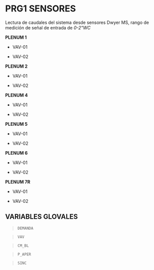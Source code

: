 # PRG1 SENSORES

Lectura de caudales del sistema desde sensores Dwyer MS, rango de medición de señal de entrada de *0-2"WC*

**PLENUM 1**

- VAV-01

- VAV-02

**PLENUM 2**

- VAV-01

- VAV-02

**PLENUM 4**

- VAV-01

- VAV-02

**PLENUM 5**

- VAV-01

- VAV-02

**PLENUM 6**

- VAV-01

- VAV-02

**PLENUM 7R**

- VAV-01

- VAV-02

## VARIABLES GLOVALES

> `DEMANDA`

> `VAV`

> `CM_BL`

> `P_APER`

> `SINC`